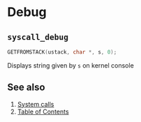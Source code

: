 # Debug

## `syscall_debug`

````C
GETFROMSTACK(ustack, char *, s, 0);
````

Displays string given by `s` on kernel console

## See also

1. [System calls](syscalls.md)
2. [Table of Contents](../../README.md)
